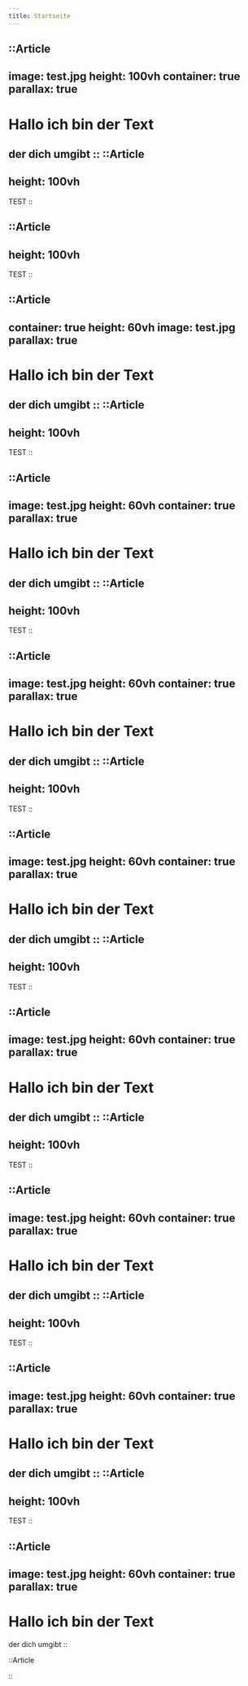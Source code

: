 ```yaml
---
title: Startseite
---
```

::Article
---
image: test.jpg
height: 100vh
container: true
parallax: true
---
# Hallo ich bin der Text
der dich umgibt
::
::Article
---
height: 100vh
---
TEST
::


::Article 
---
height: 100vh
---
TEST
::

::Article
---
container: true
height: 60vh
image: test.jpg
parallax: true
---
# Hallo ich bin der Text
der dich umgibt
::
::Article
---
height: 100vh
---
TEST
::

::Article
---
image: test.jpg
height: 60vh
container: true
parallax: true
---
# Hallo ich bin der Text
der dich umgibt
::
::Article
---
height: 100vh
---
TEST
::

::Article
---
image: test.jpg
height: 60vh
container: true
parallax: true
---
# Hallo ich bin der Text
der dich umgibt
::
::Article
---
height: 100vh
---
TEST
::

::Article
---
image: test.jpg
height: 60vh
container: true
parallax: true
---
# Hallo ich bin der Text
der dich umgibt
::
::Article
---
height: 100vh
---
TEST
::

::Article
---
image: test.jpg
height: 60vh
container: true
parallax: true
---
# Hallo ich bin der Text
der dich umgibt
::
::Article
---
height: 100vh
---
TEST
::

::Article
---
image: test.jpg
height: 60vh
container: true
parallax: true
---
# Hallo ich bin der Text
der dich umgibt
::
::Article
---
height: 100vh
---
TEST
::

::Article
---
image: test.jpg
height: 60vh
container: true
parallax: true
---
# Hallo ich bin der Text
der dich umgibt
::
::Article
---
height: 100vh
---
TEST
::

::Article
---
image: test.jpg
height: 60vh
container: true
parallax: true
---
# Hallo ich bin der Text
der dich umgibt
::

::Article

::


